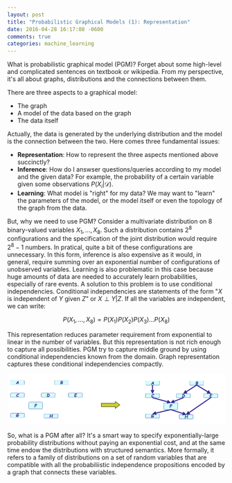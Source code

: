 ```yaml
---
layout: post
title: "Probabilistic Graphical Models (1): Representation"
date: 2016-04-28 16:17:08 -0600
comments: true
categories: machine_learning
---
```


What is probabilistic graphical model (PGM)? Forget about some high-level and complicated sentences on textbook or wikipedia. From my perspective, it's all about graphs, distributions and the connections between them. 

There are three aspects to a graphical model:

- The graph
- A model of the data based on the graph
- The data itself

Actually, the data is generated by the underlying distribution and the model is the connection between the two. Here comes three fundamental issues:

- **Representation**: How to represent the three aspects mentioned above succinctly?
- **Inference**: How do I answser questions/queries according to my model and the given data? For example, the probability of a certain variable given some observations $P(X_i \vert \mathcal{D})$.
- **Learning**: What model is "right" for my data? We may want to "learn" the parameters of the model, or the model itself or even the topology of the graph from the data.

But, why we need to use PGM? Consider a multivariate distribution on $8$ binary-valued variables $X_1,\dots, X_8$. Such a distribution contains $2^8$ configurations and the specification of the joint distribution would require $2^8-1$ numbers. In pratical, quite a bit of these configurations are unnecessary. In this form, inference is also expensive as it would, in general, require summing over an exponential number of configurations of unobserved variables. Learning is also problematic in this case because huge amounts of data are needed to accurately learn probabilities, especially of rare events. A solution to this problem is to use conditional independencies. Conditional independencies are statements of the form "$X$ is independent of $Y$ given $Z$" or $X \perp Y \vert Z$. If all the variables are independent, we can write:

$$P(X_1,\dots,X_8)=P(X_1)P(X_2)P(X_3)\dots P(X_8)$$

This representation reduces parameter requirement from exponential to linear in the number of variables. But this representation is not rich enough to capture all possibilities. PGM try to capture middle ground by using conditional independencies known from the domain. Graph representation captures these conditional independencies compactly.

![Alt text](/images/PGM1.1.png)

So, what is a PGM after all? It's a smart way to specify exponentially-large probability distributions without paying an exponential cost, and at the same time endow the distributions with structured semantics. More formally, it refers to a family of distributions on a set of random variables that are compatible with all the probabiliistic independence propositions encoded by a graph that connects these variables.

